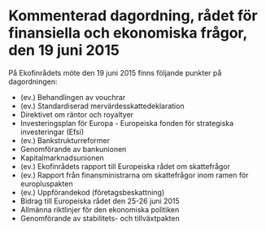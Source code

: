 # Kommenterad dagordning, rådet för finansiella och ekonomiska frågor, den 19 juni 2015

På Ekofinrådets möte den 19 juni 2015 finns följande punkter på dagordningen:


* (ev.) Behandlingen av vouchrar
* (ev.) Standardiserad mervärdesskattedeklaration
* Direktivet om räntor och royaltyer
* Investeringsplan för Europa \- Europeiska fonden för strategiska investeringar (Efsi)
* (ev.) Bankstrukturreformer
* Genomförande av bankunionen
* Kapitalmarknadsunionen
* (ev.) Ekofinrådets rapport till Europeiska rådet om skattefrågor
* (ev.) Rapport från finansministrarna om skattefrågor inom ramen för europluspakten
* (ev.) Uppförandekod (företagsbeskattning)
* Bidrag till Europeiska rådet den 25\-26 juni 2015
* Allmänna riktlinjer för den ekonomiska politiken
* Genomförande av stabilitets\- och tillväxtpakten
